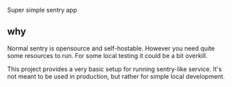 
Super simple sentry app

## why

Normal sentry is opensource and self-hostable. However you need quite some resources to run. For some local testing it could be a bit overkill.

This project provides a very basic setup for running sentry-like service. It's not meant to be used in production, but rather for simple local development.
